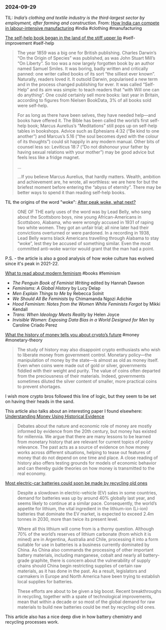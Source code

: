 ### 2024-09-29

TIL: _India’s clothing and textile industry is the third-largest sector by employment, after farming and construction._ From: [How India can compete in labour-intensive manufacturing](https://www.economist.com/asia/2024/09/26/how-india-can-compete-in-labour-intensive-manufacturing) #india #clothing #manufacturing

[The self-help book began in the land of the stiff upper lip](https://www.economist.com/britain/2024/09/23/the-self-help-book-began-in-the-land-of-the-stiff-upper-lip) #self-improvement #self-help

> The year 1859 was a big one for British publishing. Charles Darwin’s “On the Origin of Species” was published, as was John Stuart Mill’s “On Liberty”. So too was a now largely forgotten book by an author named Samuel Smiles. It was boring, badly written and critically panned: one writer called books of its sort “the silliest ever known”. Naturally, readers loved it. It outsold Darwin, popularised a new term and in the process changed publishing for ever. It was called “Self-Help” and its aim was simple: to teach readers that “with Will one can do anything”. One could certainly sell more books: last year in Britain, according to figures from Nielsen BookData, 3% of all books sold were self-help.
> 
> For as long as there have been selves, they have needed help—and books have offered it. The Bible has been called the world’s first self-help book; Marcus Aurelius’s “Meditations” still pops up on self-help tables in bookshops. Advice such as Ephesians 4:32 (“Be kind to one another”) and Marcus’s 5.16 (“the soul becomes dyed with the colour of its thoughts”) could sit happily in any modern manual. Other bits of counsel less so: Leviticus 18:7 (“Do not dishonour your father by having sexual relations with your mother”) may be good advice but feels less like a fridge magnet.
> 
> …
> 
> …If you believe Marcus Aurelius, that hardly matters. Wealth, ambition and achievement are, he wrote, all worthless: we are here for but the briefest moment before entering the “abyss of eternity”. There may be better ways to spend it than reading self-help books.

TIL the origins of the word "woke": [After peak woke, what next?](https://www.economist.com/leaders/2024/09/19/after-peak-woke-what-next)

> ONE OF THE early uses of the word was by Lead Belly, who sang about the Scottsboro boys, nine young African-Americans in Scottsboro, Alabama, who were wrongly accused in 1931 of raping two white women. They got an unfair trial; all nine later had their convictions overturned or were pardoned. In a recording in 1938, Lead Belly warns black Americans travelling through Alabama to stay “woke”, lest they be accused of something similar. Even the most committed anti-woke warrior would grant that the man had a point.

P.S. - the article is also a good analysis of how woke culture has evolved since it's peak in 2021-22.

[What to read about modern feminism](https://www.economist.com/the-economist-reads/2024/09/19/what-to-read-about-modern-feminism) #books  #feminism 
- _The Penguin Book of Feminist Writing_ edited by Hannah Dawson
- _Feminisms: A Global History_ by Lucy Delap
- _Men Explain Things to Me_ by Rebecca Solnit
- _We Should All Be Feminists_ by Chimamanda Ngozi Adichie
- _Hood Feminism: Notes from the Women White Feminists Forgot_ by Mikki Kendall
- _Trans: When Ideology Meets Reality_ by Helen Joyce
- _Invisible Women: Exposing Data Bias in a World Designed for Men_ by Caroline Criado Perez

[What the history of money tells you about crypto’s future](https://www.economist.com/finance-and-economics/2024/09/19/what-the-history-of-money-tells-you-about-cryptos-future) #money #monetary-theory

> The study of history may also disappoint crypto enthusiasts who wish to liberate money from government control. Monetary policy—the manipulation of money by the state—is almost as old as money itself. Even when coins were made out of gold or silver, governments fiddled with their weight and purity. The value of coins often departed from the preciousness of their materials. Indeed, governments sometimes diluted the silver content of smaller, more practical coins to prevent shortages.

I wish more crypto bros followed this line of logic, but they seem to be set on having their heads in the sand.

This article also talks about an interesting paper I found elsewhere: [Understanding Money Using Historical Evidence](https://ideas.repec.org/p/fip/fedhwp/98103.html)

> Debates about the nature and economic role of money are mostly informed by evidence from the 20th century, but money has existed for millennia. We argue that there are many lessons to be learned from monetary history that are relevant for current topics of policy relevance. The past acts as a source of evidence on how money works across different situations, helping to tease out features of money that do not depend on one time and place. A close reading of history also offers testing grounds for models of economic behavior and can thereby guide theories on how money is transmitted to the real economy.

[Most electric-car batteries could soon be made by recycling old ones](https://www.economist.com/science-and-technology/2024/09/19/most-electric-car-batteries-could-soon-be-made-by-recycling-old-ones)

> Despite a slowdown in electric-vehicle (EV) sales in some countries, demand for batteries was up by around 40% globally last year, and seems likely to continue at a similar pace. Consequently, the world’s appetite for lithium, the vital ingredient in the lithium-ion (Li-ion) batteries that dominate the EV market, is expected to exceed 2.4m tonnes in 2030, more than twice its present level.
> 
> Where all this lithium will come from is a thorny question. Although 70% of the world’s reserves of lithium carbonate (from which it is mined) are in Argentina, Australia and Chile, processing it into a form suitable for use in batteries is a business currently dominated by China. As China also commands the processing of other important battery materials, including manganese, cobalt and nearly all battery-grade graphite, there is concern about the vulnerability of supply chains should China begin restricting supplies of certain raw materials, as it has done in the past. As a result, legislators and carmakers in Europe and North America have been trying to establish local supplies for batteries.
> 
> These efforts are about to be given a big boost. Recent breakthroughs in recycling, together with a spate of technological improvements, mean that within a decade or so most of the global demand for raw materials to build new batteries could be met by recycling old ones.

This article also has a nice deep dive in how battery chemistry and recycling processes work.